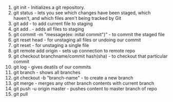1. git init - Initializes a git repository.
2. git status - lets you see which changes have been staged, which haven't, and which files aren't being      tracked by Git
3. git add <filename> - to add current file to staging
4. git add . - adds all files to staging
5. git commit -m "message(ex: inital commit")" - to commit the staged file
6. git reset head - for unstaging all files or undoing our commit
7. git reset <filename> - for unstaging a single file
8. git remote add origin <remote repo url> - sets up connection to remote repo
9. git checkout branchname/commit hash(sha) - to checkout that particular commit
10. git log - gives deatils of our commits
11. git branch - shows all branches
12. git checkout -b "branch-name" - to create a new branch
13. git merge <branchname> - merges any other branch contents with current branch
14. git push -u origin master - pushes content to master branch of repo
15. git pull
